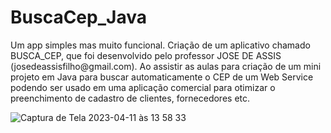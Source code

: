 <h1>BuscaCep_Java</h1>

<p>Um app simples mas muito funcional. Criação de um aplicativo chamado BUSCA_CEP, que foi desenvolvido pelo  professor JOSE DE ASSIS (josedeassisfilho@gmail.com). Ao assistir as aulas para criação de um mini projeto em Java para buscar automaticamente o CEP de um Web Service podendo ser usado em uma aplicação comercial para otimizar o preenchimento de cadastro de clientes, fornecedores etc.</p>

![Captura de Tela 2023-04-11 às 13 58 33](https://user-images.githubusercontent.com/112344339/231237081-b674a21d-9743-45af-ba4d-5e2bb6b8c350.png)
